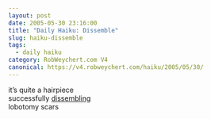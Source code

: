 ```yaml
---
layout: post
date: 2005-05-30 23:16:00
title: "Daily Haiku: Dissemble"
slug: haiku-dissemble
tags:
  - daily haiku
category: RobWeychert.com V4
canonical: https://v4.robweychert.com/haiku/2005/05/30/
---
```


it’s quite a hairpiece  
successfully [dissembling](http://dictionary.reference.com/wordoftheday/archive/2005/05/30.html)  
lobotomy scars